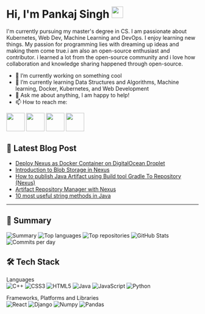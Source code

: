 # Hi, I'm Pankaj Singh <img src="https://user-images.githubusercontent.com/39955420/147578264-bae0526c-028a-49d2-8af8-d08bb4edbd2a.gif" height="30" width="30">

I'm currently pursuing my master's degree in CS. I am passionate about Kubernetes, Web Dev, Machine Learning and DevOps. I enjoy learning new things.
My passion for programming lies with dreaming up ideas and making them come true.i am also an open-source enthusiast and contributor. i learned a lot from the open-source community and i love how collaboration and knowledge sharing happened through open-source.

- 🔭 I’m currently working on something cool
- 🌱 I’m currently learning Data Structures and Algorithms, Machine learning, Docker, Kubernetes, and Web Development
- 💬 Ask me about anything, I am happy to help!
- 📫 How to reach me:

[<img src="https://user-images.githubusercontent.com/39955420/147572655-e5feabb1-2a36-467c-9906-1fc66d606b41.png" height="48" width="48">](https://www.linkedin.com/in/pankaj-singh-r/)
[<img src="https://user-images.githubusercontent.com/39955420/147572505-a0f98499-2d13-4149-a68a-a66f7ebe0e23.png" height="48" width="48">](https://twitter.com/Pankaj_SinghR)
[<img src="https://user-images.githubusercontent.com/39955420/147611479-36ad6cd0-3b53-4d46-8035-0bd940e01a57.png" height="48" width="48">](mailto:pankajsingh132000@gmail.com)
[<img src="https://user-images.githubusercontent.com/39955420/147572858-093e11d5-c974-43de-9795-f328d4cda097.png" height="48" width="48">](https://www.instagram.com/pankaj.singh._10)

## 📕 Latest Blog Post
<!-- BLOG-POST-LIST:START -->
- [Deploy Nexus as Docker Container on DigitalOcean Droplet](https://pankaj-singhr.hashnode.dev/deploy-nexus-as-docker-container-on-digitalocean-droplet)
- [Introduction to Blob Storage in Nexus](https://pankaj-singhr.hashnode.dev/introduction-to-blob-storage-in-nexus)
- [How to publish Java Artifact using Build tool Gradle To Repository &lpar;Nexus&rpar;](https://pankaj-singhr.hashnode.dev/how-to-publish-java-artifact-using-build-tool-gradle-to-repository-nexus)
- [Artifact Repository Manager with Nexus](https://pankaj-singhr.hashnode.dev/artifact-repository-manager-with-nexus)
- [10 most useful string methods in Java](https://pankaj-singhr.hashnode.dev/10-most-useful-string-methods-in-java)
<!-- BLOG-POST-LIST:END -->

---
## 🚀 Summary

![Summary](https://github-profile-summary-cards.vercel.app/api/cards/profile-details?username=Pankaj-SinghR&theme=monokai) 
![Top languages](https://github-profile-summary-cards.vercel.app/api/cards/most-commit-language?username=Pankaj-SinghR&theme=monokai) 
![Top repositories](https://github-profile-summary-cards.vercel.app/api/cards/repos-per-language?username=Pankaj-SinghR&theme=monokai)
![GitHub Stats](https://github-profile-summary-cards.vercel.app/api/cards/stats?username=Pankaj-SinghR&theme=monokai)
![Commits per day](https://github-profile-summary-cards.vercel.app/api/cards/productive-time?username=Pankaj-SinghR&theme=monokai)

## 🛠 Tech Stack

Languages  
![C++](https://img.shields.io/badge/c++-%2300599C.svg?style=for-the-badge&logo=c%2B%2B&logoColor=white)
![CSS3](https://img.shields.io/badge/css3-%231572B6.svg?style=for-the-badge&logo=css3&logoColor=white)
![HTML5](https://img.shields.io/badge/html5-%23E34F26.svg?style=for-the-badge&logo=html5&logoColor=white)
![Java](https://img.shields.io/badge/java-%23ED8B00.svg?style=for-the-badge&logo=java&logoColor=white)
![JavaScript](https://img.shields.io/badge/javascript-%23323330.svg?style=for-the-badge&logo=javascript&logoColor=%23F7DF1E)
![Python](https://img.shields.io/badge/python-%23323330.svg?style=for-the-badge&logo=python&logoColor=%23F7DF1E)

Frameworks, Platforms and Libraries  
![React](https://img.shields.io/badge/React-%23323330.svg?style=for-the-badge&logo=react&logoColor=%23F7DF1E)
![Django](https://img.shields.io/badge/Django-%23404d59.svg?style=for-the-badge&logo=Django&logoColor=%2361DAFB)
![Numpy](https://img.shields.io/badge/numpy-%23404d59.svg?style=for-the-badge&logo=numpy&logoColor=%2361DAFB)
![Pandas](https://img.shields.io/badge/pandas-%23404d59.svg?style=for-the-badge&logo=pandas&logoColor=%2361DAFB)

